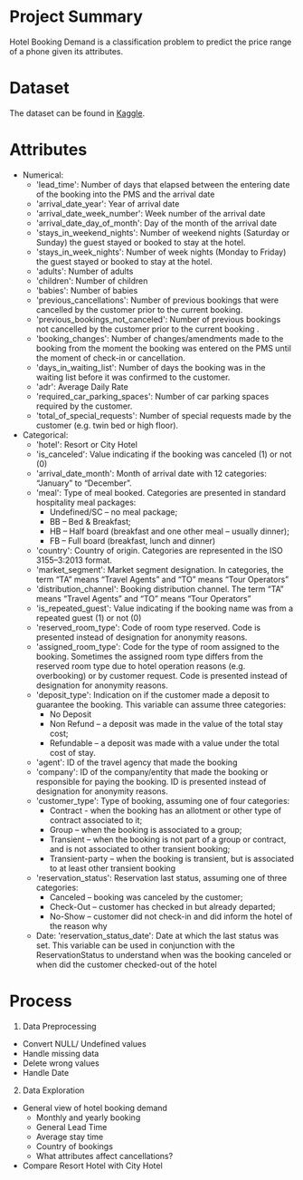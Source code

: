 # Project Summary 
Hotel Booking Demand is a classification problem to predict the price range of a phone given its attributes.

# Dataset
The dataset can be found in [Kaggle](https://www.kaggle.com/jessemostipak/hotel-booking-demand).

# Attributes
- Numerical:
  - 'lead_time': Number of days that elapsed between the entering date of the booking into the PMS and the arrival date
  - 'arrival_date_year': Year of arrival date
  - 'arrival_date_week_number': Week number of the arrival date
  - 'arrival_date_day_of_month': Day of the month of the arrival date
  - 'stays_in_weekend_nights': Number of weekend nights (Saturday or Sunday) the guest stayed or booked to stay at the hotel.
  - 'stays_in_week_nights': Number of week nights (Monday to Friday) the guest stayed or booked to stay at the hotel.
  - 'adults': Number of adults
  - 'children': Number of children
  - 'babies': Number of babies
  - 'previous_cancellations': Number of previous bookings that were cancelled by the customer prior to the current booking.
  - 'previous_bookings_not_canceled': Number of previous bookings not cancelled by the customer prior to the current booking .
  - 'booking_changes': Number of changes/amendments made to the booking from the moment the booking was entered on the PMS until the moment of check-in or cancellation.
  - 'days_in_waiting_list': Number of days the booking was in the waiting list before it was confirmed to the customer.
  - 'adr': Average Daily Rate
  - 'required_car_parking_spaces': Number of car parking spaces required by the customer.
  - 'total_of_special_requests': Number of special requests made by the customer (e.g. twin bed or high floor).
- Categorical:
  - 'hotel': Resort or City Hotel
  - 'is_canceled': Value indicating if the booking was canceled (1) or not (0)
  - 'arrival_date_month': Month of arrival date with 12 categories: “January” to “December”.
  - 'meal': Type of meal booked. Categories are presented in standard hospitality meal packages:
    - Undefined/SC – no meal package;
    - BB – Bed & Breakfast;
    - HB – Half board (breakfast and one other meal – usually dinner);
    - FB – Full board (breakfast, lunch and dinner)
  - 'country': Country of origin. Categories are represented in the ISO 3155–3:2013 format.
  - 'market_segment': Market segment designation. In categories, the term “TA” means “Travel Agents” and “TO” means “Tour Operators”
  - 'distribution_channel': Booking distribution channel. The term “TA” means “Travel Agents” and “TO” means “Tour Operators”
  - 'is_repeated_guest': Value indicating if the booking name was from a repeated guest (1) or not (0)
  - 'reserved_room_type': Code of room type reserved. Code is presented instead of designation for anonymity reasons.
  - 'assigned_room_type': Code for the type of room assigned to the booking. Sometimes the assigned room type differs from the reserved room type due to hotel operation reasons (e.g. overbooking) or by customer request. Code is presented instead of designation for anonymity reasons.
  - 'deposit_type': Indication on if the customer made a deposit to guarantee the booking. This variable can assume three categories:
    - No Deposit
    - Non Refund – a deposit was made in the value of the total stay cost;
    - Refundable – a deposit was made with a value under the total cost of stay.
  - 'agent': ID of the travel agency that made the booking
  - 'company': ID of the company/entity that made the booking or responsible for paying the booking. ID is presented instead of designation for anonymity reasons.
  - 'customer_type': Type of booking, assuming one of four categories:
    - Contract - when the booking has an allotment or other type of contract associated to it;
    - Group – when the booking is associated to a group;
    - Transient – when the booking is not part of a group or contract, and is not associated to other transient booking;
    - Transient-party – when the booking is transient, but is associated to at least other transient booking
  - 'reservation_status': Reservation last status, assuming one of three categories:
    - Canceled – booking was canceled by the customer;
    - Check-Out – customer has checked in but already departed;
    - No-Show – customer did not check-in and did inform the hotel of the reason why
  - Date: 'reservation_status_date': Date at which the last status was set. This variable can be used in conjunction with the ReservationStatus to understand when was the booking canceled or when did the customer checked-out of the hotel

# Process
1. Data Preprocessing
- Convert NULL/ Undefined values
- Handle missing data
- Delete wrong values
- Handle Date
2. Data Exploration
- General view of hotel booking demand
  - Monthly and yearly booking
  - General Lead Time
  - Average stay time
  - Country of bookings
  - What attributes affect cancellations?
- Compare Resort Hotel with City Hotel
